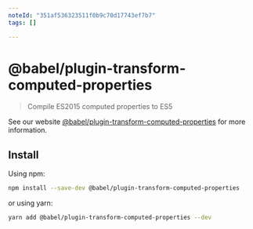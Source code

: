 ```yaml
---
noteId: "351af536323511f0b9c70d17743ef7b7"
tags: []

---
```


# @babel/plugin-transform-computed-properties

> Compile ES2015 computed properties to ES5

See our website [@babel/plugin-transform-computed-properties](https://babeljs.io/docs/babel-plugin-transform-computed-properties) for more information.

## Install

Using npm:

```sh
npm install --save-dev @babel/plugin-transform-computed-properties
```

or using yarn:

```sh
yarn add @babel/plugin-transform-computed-properties --dev
```
